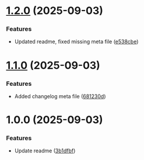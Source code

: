 # [1.2.0](https://github.com/zacharysnewman/magical-method-debugger/compare/v1.1.0...v1.2.0) (2025-09-03)


### Features

* Updated readme, fixed missing meta file ([e538cbe](https://github.com/zacharysnewman/magical-method-debugger/commit/e538cbe1ab71bdf0be6525587e2fb18d246589cc))

# [1.1.0](https://github.com/zacharysnewman/magical-method-debugger/compare/v1.0.0...v1.1.0) (2025-09-03)


### Features

* Added changelog meta file ([681230d](https://github.com/zacharysnewman/magical-method-debugger/commit/681230d078eda60f639403f0fa525e649640e0e4))

# 1.0.0 (2025-09-03)


### Features

* Update readme ([3b1dfbf](https://github.com/zacharysnewman/magical-method-debugger/commit/3b1dfbf23f20b227e0531b3d2352082b7f8a0351))
